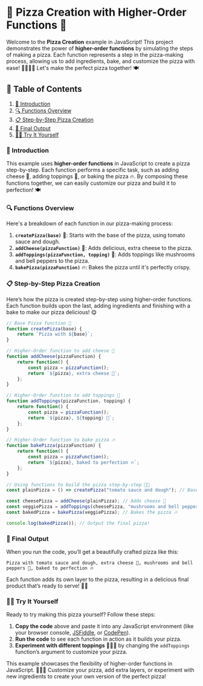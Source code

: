 # 🍕 Pizza Creation with Higher-Order Functions 🍕

Welcome to the **Pizza Creation** example in JavaScript! This project demonstrates the power of **higher-order functions** by simulating the steps of making a pizza. Each function represents a step in the pizza-making process, allowing us to add ingredients, bake, and customize the pizza with ease! 👩‍🍳👨‍🍳 Let's make the perfect pizza together! 🍽️

## 📖 Table of Contents

1. [🍕 Introduction](#-introduction)
2. [🔍 Functions Overview](#-functions-overview)
3. [📋 Step-by-Step Pizza Creation](#-step-by-step-pizza-creation)
4. [🌟 Final Output](#-final-output)
5. [🧑‍🍳 Try It Yourself](#-try-it-yourself)

### 🍕 Introduction

This example uses **higher-order functions** in JavaScript to create a pizza step-by-step. Each function performs a specific task, such as adding cheese 🧀, adding toppings 🍅, or baking the pizza 🔥. By composing these functions together, we can easily customize our pizza and build it to perfection! 🍽️

### 🔍 Functions Overview

Here's a breakdown of each function in our pizza-making process:

1. **`createPizza(base)`** 🍞: Starts with the base of the pizza, using tomato sauce and dough.
2. **`addCheese(pizzaFunction)`** 🧀: Adds delicious, extra cheese to the pizza.
3. **`addToppings(pizzaFunction, topping)`** 🍅: Adds toppings like mushrooms and bell peppers to the pizza.
4. **`bakePizza(pizzaFunction)`** 🔥: Bakes the pizza until it's perfectly crispy.

### 📋 Step-by-Step Pizza Creation

Here’s how the pizza is created step-by-step using higher-order functions. Each function builds upon the last, adding ingredients and finishing with a bake to make our pizza delicious! 😋

```javascript
// Base Pizza function 🍞
function createPizza(base) {
    return `Pizza with ${base}`;
}

// Higher-Order function to add cheese 🧀
function addCheese(pizzaFunction) {
    return function() {
        const pizza = pizzaFunction();
        return `${pizza}, extra cheese 🧀`;
    };
}

// Higher-Order function to add toppings 🍅
function addToppings(pizzaFunction, topping) {
    return function() {
        const pizza = pizzaFunction();
        return `${pizza}, ${topping} 🍄`;
    };
}

// Higher-Order function to bake pizza 🔥
function bakePizza(pizzaFunction) {
    return function() {
        const pizza = pizzaFunction();
        return `${pizza}, baked to perfection 🔥`;
    };
}

// Using functions to build the pizza step-by-step 👨‍🍳
const plainPizza = () => createPizza("tomato sauce and dough"); // Base pizza

const cheesePizza = addCheese(plainPizza); // Adds cheese 🧀
const veggiePizza = addToppings(cheesePizza, "mushrooms and bell peppers"); // Adds toppings 🍄🍅
const bakedPizza = bakePizza(veggiePizza); // Bakes the pizza 🔥

console.log(bakedPizza()); // Output the final pizza!
```

### 🌟 Final Output

When you run the code, you’ll get a beautifully crafted pizza like this:

```plaintext
Pizza with tomato sauce and dough, extra cheese 🧀, mushrooms and bell peppers 🍅, baked to perfection 🔥
```

Each function adds its own layer to the pizza, resulting in a delicious final product that’s ready to serve! 🍕✨

### 🧑‍🍳 Try It Yourself

Ready to try making this pizza yourself? Follow these steps:

1. **Copy the code** above and paste it into any JavaScript environment (like your browser console, [JSFiddle](https://jsfiddle.net/), or [CodePen](https://codepen.io/)).
2. **Run the code** to see each function in action as it builds your pizza.
3. **Experiment with different toppings** 🍄🍍🥓 by changing the `addToppings` function’s argument to customize your pizza.

This example showcases the flexibility of higher-order functions in JavaScript. 🍕👨‍🍳 Customize your pizza, add extra layers, or experiment with new ingredients to create your own version of the perfect pizza!
